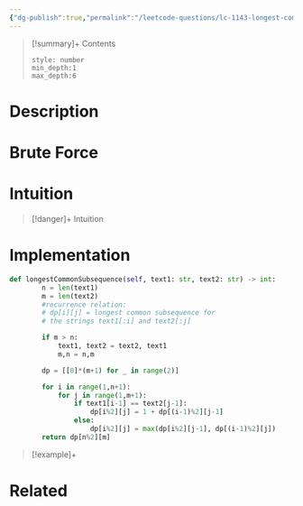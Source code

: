 ```yaml
---
{"dg-publish":true,"permalink":"/leetcode-questions/lc-1143-longest-common-subsequence/","title":"LC 1143. Longest Common Subsequence","tags":["lc-medium","dp"]}
---
```



>[!summary]+ Contents
>```toc
>style: number
>min_depth:1
>max_depth:6
>```

# Description

# Brute Force
# Intuition

>[!danger]+ Intuition

# Implementation
```python
def longestCommonSubsequence(self, text1: str, text2: str) -> int:
        n = len(text1)
        m = len(text2)
        #recurrence relation:
        # dp[i][j] = longest common subsequence for
        # the strings text1[:i] and text2[:j]

        if m > n:
            text1, text2 = text2, text1
            m,n = n,m

        dp = [[0]*(m+1) for _ in range(2)]

        for i in range(1,n+1):
            for j in range(1,m+1):
                if text1[i-1] == text2[j-1]:
                    dp[i%2][j] = 1 + dp[(i-1)%2][j-1]
                else:
                    dp[i%2][j] = max(dp[i%2][j-1], dp[(i-1)%2][j])
        return dp[n%2][m]
```

>[!example]+ 


# Related
